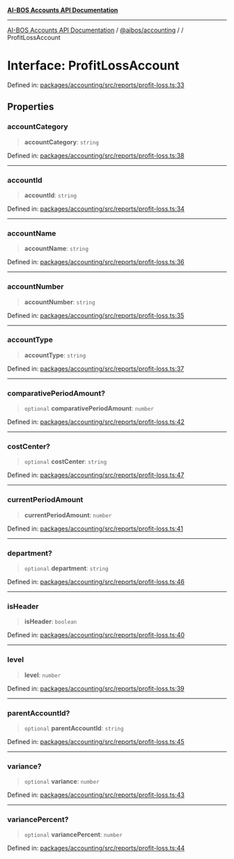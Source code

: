 [**AI-BOS Accounts API Documentation**](../../../README.md)

***

[AI-BOS Accounts API Documentation](../../../README.md) / [@aibos/accounting](../README.md) / [](../README.md) / ProfitLossAccount

# Interface: ProfitLossAccount

Defined in: [packages/accounting/src/reports/profit-loss.ts:33](https://github.com/pohlai88/accounts/blob/48103fb36d28b2b9bfb33472b6de2f719773cde9/packages/accounting/src/reports/profit-loss.ts#L33)

## Properties

### accountCategory

> **accountCategory**: `string`

Defined in: [packages/accounting/src/reports/profit-loss.ts:38](https://github.com/pohlai88/accounts/blob/48103fb36d28b2b9bfb33472b6de2f719773cde9/packages/accounting/src/reports/profit-loss.ts#L38)

***

### accountId

> **accountId**: `string`

Defined in: [packages/accounting/src/reports/profit-loss.ts:34](https://github.com/pohlai88/accounts/blob/48103fb36d28b2b9bfb33472b6de2f719773cde9/packages/accounting/src/reports/profit-loss.ts#L34)

***

### accountName

> **accountName**: `string`

Defined in: [packages/accounting/src/reports/profit-loss.ts:36](https://github.com/pohlai88/accounts/blob/48103fb36d28b2b9bfb33472b6de2f719773cde9/packages/accounting/src/reports/profit-loss.ts#L36)

***

### accountNumber

> **accountNumber**: `string`

Defined in: [packages/accounting/src/reports/profit-loss.ts:35](https://github.com/pohlai88/accounts/blob/48103fb36d28b2b9bfb33472b6de2f719773cde9/packages/accounting/src/reports/profit-loss.ts#L35)

***

### accountType

> **accountType**: `string`

Defined in: [packages/accounting/src/reports/profit-loss.ts:37](https://github.com/pohlai88/accounts/blob/48103fb36d28b2b9bfb33472b6de2f719773cde9/packages/accounting/src/reports/profit-loss.ts#L37)

***

### comparativePeriodAmount?

> `optional` **comparativePeriodAmount**: `number`

Defined in: [packages/accounting/src/reports/profit-loss.ts:42](https://github.com/pohlai88/accounts/blob/48103fb36d28b2b9bfb33472b6de2f719773cde9/packages/accounting/src/reports/profit-loss.ts#L42)

***

### costCenter?

> `optional` **costCenter**: `string`

Defined in: [packages/accounting/src/reports/profit-loss.ts:47](https://github.com/pohlai88/accounts/blob/48103fb36d28b2b9bfb33472b6de2f719773cde9/packages/accounting/src/reports/profit-loss.ts#L47)

***

### currentPeriodAmount

> **currentPeriodAmount**: `number`

Defined in: [packages/accounting/src/reports/profit-loss.ts:41](https://github.com/pohlai88/accounts/blob/48103fb36d28b2b9bfb33472b6de2f719773cde9/packages/accounting/src/reports/profit-loss.ts#L41)

***

### department?

> `optional` **department**: `string`

Defined in: [packages/accounting/src/reports/profit-loss.ts:46](https://github.com/pohlai88/accounts/blob/48103fb36d28b2b9bfb33472b6de2f719773cde9/packages/accounting/src/reports/profit-loss.ts#L46)

***

### isHeader

> **isHeader**: `boolean`

Defined in: [packages/accounting/src/reports/profit-loss.ts:40](https://github.com/pohlai88/accounts/blob/48103fb36d28b2b9bfb33472b6de2f719773cde9/packages/accounting/src/reports/profit-loss.ts#L40)

***

### level

> **level**: `number`

Defined in: [packages/accounting/src/reports/profit-loss.ts:39](https://github.com/pohlai88/accounts/blob/48103fb36d28b2b9bfb33472b6de2f719773cde9/packages/accounting/src/reports/profit-loss.ts#L39)

***

### parentAccountId?

> `optional` **parentAccountId**: `string`

Defined in: [packages/accounting/src/reports/profit-loss.ts:45](https://github.com/pohlai88/accounts/blob/48103fb36d28b2b9bfb33472b6de2f719773cde9/packages/accounting/src/reports/profit-loss.ts#L45)

***

### variance?

> `optional` **variance**: `number`

Defined in: [packages/accounting/src/reports/profit-loss.ts:43](https://github.com/pohlai88/accounts/blob/48103fb36d28b2b9bfb33472b6de2f719773cde9/packages/accounting/src/reports/profit-loss.ts#L43)

***

### variancePercent?

> `optional` **variancePercent**: `number`

Defined in: [packages/accounting/src/reports/profit-loss.ts:44](https://github.com/pohlai88/accounts/blob/48103fb36d28b2b9bfb33472b6de2f719773cde9/packages/accounting/src/reports/profit-loss.ts#L44)
